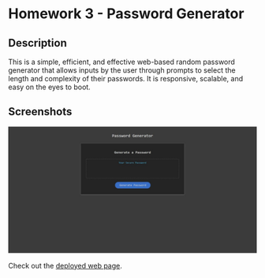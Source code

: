 # Homework 3 - Password Generator
## Description
This is a simple, efficient, and effective web-based random password generator that allows inputs by the user through prompts to select the length and complexity of their passwords. It is responsive, scalable, and easy on the eyes to boot.

## Screenshots
![Screenshot of Password Generator web page.](./assets/images/screenshot.jpg)

Check out the [deployed web page](https://neilburt.github.io/password-generator/).